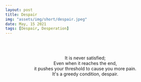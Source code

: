 ```yaml
---
layout: post
title: Despair
img: "assets/img/short/despair.jpeg"
date: May, 15 2021
tags: [Despair, Desperation]
---
```


<br><br>
<div align="center">

  
  It is never satisfied; <br>
  Even when it reaches the end,<br>
  it pushes your threshold to cause you more pain.<br>
  It's a greedy condition, despair.<br>
  
<br><br>
<br><br>
<br><br>
<br><br>
<br><br>
<br><br>
  
  
</div>
